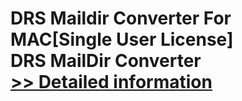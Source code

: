 # DRS Maildir Converter For MAC[Single User License]<br />DRS MailDir Converter<br />[>> Detailed information](https://secure.shareit.com/shareit/product.html?productid=301004854&affiliateid=200057808)